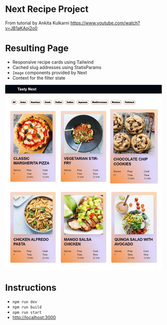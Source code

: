 # Next Recipe Project

From tutorial by Ankita Kulkarni https://www.youtube.com/watch?v=JB1aKAoj2o0

# Resulting Page
- Responsive recipe cards using Tailwind
- Cached slug addresses using StatisParams
- `Image` components provided by Next
- Context for the filter state

![](./screencap.png)

# Instructions

- `npm run dev`
- `npm run build`
- `npm run start`
- [http://localhost:3000](http://localhost:3000)
